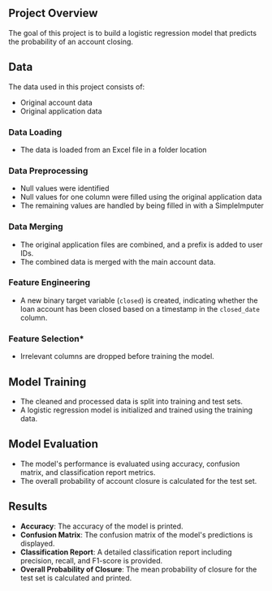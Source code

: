 ## Project Overview

The goal of this project is to build a logistic regression model that predicts the probability of an account closing.

## Data
The data used in this project consists of:
-	Original account data
-	Original application data


### Data Loading
-	The data is loaded from an Excel file in a folder location

### Data Preprocessing 
-	Null values were identified
-	Null values for one column were filled using the original application data
-	The remaining values are handled by being filled in with a SimpleImputer

### Data Merging
  - The original application files are combined, and a prefix is added to user IDs.
  - The combined data is merged with the main account data.

### Feature Engineering
  - A new binary target variable (`closed`) is created, indicating whether the loan account has been closed based on a timestamp in the `closed_date` column.

### Feature Selection*
  - Irrelevant columns are dropped before training the model.

## Model Training

- The cleaned and processed data is split into training and test sets.
- A logistic regression model is initialized and trained using the training data.

## Model Evaluation

- The model's performance is evaluated using accuracy, confusion matrix, and classification report metrics.
- The overall probability of account closure is calculated for the test set.

## Results

- **Accuracy**: The accuracy of the model is printed.
- **Confusion Matrix**: The confusion matrix of the model's predictions is displayed.
- **Classification Report**: A detailed classification report including precision, recall, and F1-score is provided.
- **Overall Probability of Closure**: The mean probability of closure for the test set is calculated and printed.
